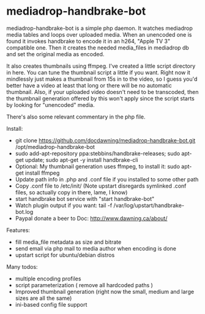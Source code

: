 mediadrop-handbrake-bot
====================

mediadrop-handbrake-bot is a simple php daemon. It watches mediadrop media tables and loops over uploaded media.
When an unencoded one is found it invokes handbrake to encode it in an h264, "Apple TV 3" compatible one. 
Then it creates the needed media_files in mediadrop db and set the original media as encoded.

It also creates thumbnails using ffmpeg. I've created a little script directory in here. You can tune the thumbnail script
a little if you want. Right now it mindlessly just makes a thumbnail from 15s in to the video, so I guess you'd better have a video at least that long or there will be no automatic thumbnail. Also, if your uploaded video doesn't need to be transcoded, then the thumbnail generation offered by this won't apply since the script starts by looking for "unencoded" media.

There's also some relevant commentary in the php file.

Install:
* git clone https://github.com/docdawning/mediadrop-handbrake-bot.git /opt/mediadrop-handbrake-bot
* sudo add-apt-repository ppa:stebbins/handbrake-releases; sudo apt-get update; sudo apt-get -y install handbrake-cli
* Optional: My thumbnail generation uses ffmpeg, to install it: sudo apt-get install ffmpeg
* Update path info in .php and .conf file if you installed to some other path
* Copy .conf file to /etc/init/ (Note upstart disregards symlinked .conf files, so actually copy in there, lame, I know)
* start handbrake bot service with "start handbrake-bot"
* Watch plugin output if you want: tail -f /var/log/upstart/handbrake-bot.log
* Paypal donate a beer to Doc: http://www.dawning.ca/about/

Features:
* fill media_file metadata as size and bitrate
* send email via php mail to media author when encoding is done
* upstart script for ubuntu/debian distros

Many todos:
* multiple encoding profiles
* script parameterization ( remove all hardcoded paths )
* Improved thumbnail generation (right now the small, medium and large sizes are all the same)
* ini-based config file support
